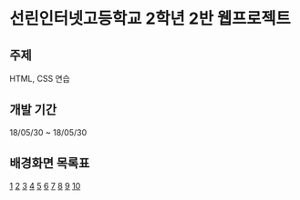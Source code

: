 # 선린인터넷고등학교 2학년 2반 웹프로젝트

## 주제
HTML, CSS 연습

## 개발 기간
18/05/30 ~ 18/05/30
## 배경화면 목록표
[1](https://www.pexels.com/photo/person-sky-silhouette-night-32237/)
[2](https://www.pexels.com/photo/astronomy-beautiful-clouds-constellation-355465/)
[3](https://www.pexels.com/photo/adventure-cold-conifers-evening-572897/)
[4](https://www.pexels.com/photo/galaxy-digital-wallpaper-957085/)
[5](https://www.pexels.com/photo/night-sky-view-134074/)
[6](https://www.pexels.com/photo/white-starry-dark-sky-during-nighttime-262730/)
[7](https://www.pexels.com/photo/low-angle-view-photography-of-stars-749983/)
[8](https://www.pexels.com/photo/milky-way-stars-universe-7119/)
[9](https://www.pexels.com/photo/rocket-launch-space-discovery-23793/)
[10](https://www.pexels.com/photo/sky-space-milky-way-stars-110854/)
